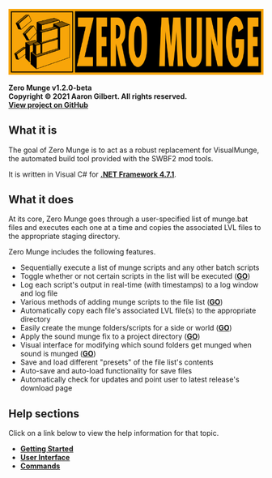![Zero Munge](images/app_banner.jpg)

**Zero Munge v1.2.0-beta**  
**Copyright © 2021 Aaron Gilbert. All rights reserved.**    
[**View project on GitHub**](https://github.com/Gametoast/ZeroMunge)

## What it is

The goal of Zero Munge is to act as a robust replacement for VisualMunge, the automated build tool provided with the SWBF2 mod tools.  

It is written in Visual C# for [**.NET Framework 4.7.1**](https://www.microsoft.com/en-us/download/details.aspx?id=56116).

## What it does

At its core, Zero Munge goes through a user-specified list of munge.bat files and executes each one at a time and copies the associated LVL files to the appropriate staging directory.  

Zero Munge includes the following features.

- Sequentially execute a list of munge scripts and any other batch scripts
- Toggle whether or not certain scripts in the list will be executed ([**GO**](topic_ui_filelist.html))
- Log each script's output in real-time (with timestamps) to a log window and log file
- Various methods of adding munge scripts to the file list ([**GO**](topic_gs.html#adding-munge-scripts-to-the-file-list))
- Automatically copy each file's associated LVL file(s) to the appropriate directory
- Easily create the munge folders/scripts for a side or world ([**GO**](topic_cmd_tools.html))
- Apply the sound munge fix to a project directory ([**GO**](topic_cmd_tools.html))
- Visual interface for modifying which sound folders get munged when sound is munged ([**GO**](topic_cmd_tools.html))
- Save and load different "presets" of the file list's contents
- Auto-save and auto-load functionality for save files
- Automatically check for updates and point user to latest release's download page

## Help sections

Click on a link below to view the help information for that topic.

- [**Getting Started**](topic_gs.html)
- [**User Interface**](topic_ui.html)
- [**Commands**](topic_cmd.html)